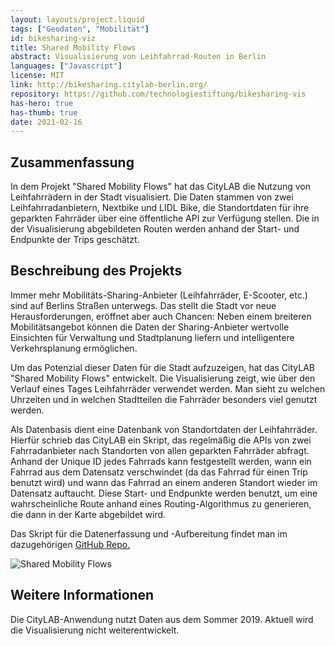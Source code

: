 ```yaml
---
layout: layouts/project.liquid
tags: ["Geodaten", "Mobilität"]
id: bikesharing-viz
title: Shared Mobility Flows
abstract: Visualisierung von Leihfahrrad-Routen in Berlin
languages: ["Javascript"]
license: MIT
link: http://bikesharing.citylab-berlin.org/
repository: https://github.com/technologiestiftung/bikesharing-vis
has-hero: true
has-thumb: true
date: 2021-02-16
---
```


## Zusammenfassung

In dem Projekt "Shared Mobility Flows" hat das CityLAB die Nutzung von Leihfahrrädern in der Stadt visualisiert. Die Daten stammen von zwei Leihfahrradanbietern, Nextbike und LIDL Bike, die Standortdaten für ihre geparkten Fahrräder über eine öffentliche API zur Verfügung stellen. Die in der Visualisierung abgebildeten Routen werden anhand der Start- und Endpunkte der Trips geschätzt.

## Beschreibung des Projekts

Immer mehr Mobilitäts-Sharing-Anbieter (Leihfahrräder, E-Scooter, etc.) sind auf Berlins Straßen unterwegs. Das stellt die Stadt vor neue Herausforderungen, eröffnet aber auch Chancen: Neben einem breiteren Mobilitätsangebot können die Daten der Sharing-Anbieter wertvolle Einsichten für Verwaltung und Stadtplanung liefern und intelligentere Verkehrsplanung ermöglichen.

Um das Potenzial dieser Daten für die Stadt aufzuzeigen, hat das CityLAB "Shared Mobility Flows" entwickelt. Die Visualisierung zeigt, wie über den Verlauf eines Tages Leihfahrräder verwendet werden. Man sieht zu welchen Uhrzeiten und in welchen Stadtteilen die Fahrräder besonders viel genutzt werden.

Als Datenbasis dient eine Datenbank von Standortdaten der Leihfahrräder. Hierfür schrieb das CityLAB ein Skript, das regelmäßig die APIs von zwei Fahrradanbieter nach Standorten von allen geparkten Fahrräder abfragt. Anhand der Unique ID jedes Fahrrads kann festgestellt werden, wann ein Fahrrad aus dem Datensatz verschwindet (da das Fahrrad für einen Trip benutzt wird) und wann das Fahrrad an einem anderen Standort wieder im Datensatz auftaucht. Diese Start- und Endpunkte werden benutzt, um eine wahrscheinliche Route anhand eines Routing-Algorithmus zu generieren, die dann in der Karte abgebildet wird.

Das Skript für die Datenerfassung und -Aufbereitung findet man im dazugehörigen [GitHub Repo.](https://github.com/technologiestiftung/bike-sharing)

![Shared Mobility Flows](/assets/images/projects/bikesharing.png)

## Weitere Informationen

Die CityLAB-Anwendung nutzt Daten aus dem Sommer 2019. Aktuell wird die Visualisierung nicht weiterentwickelt.
